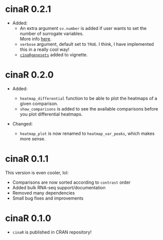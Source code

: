 # cinaR 0.2.1
* Added:
  - An extra argument `sv.number` is added if user wants to set the number of surrogate variables.  
  More info [here](https://bioconductor.riken.jp/packages/3.0/bioc/vignettes/sva/inst/doc/sva.pdf).
  - `verbose` argument, default set to `TRUE`. I think, I have implemented this in a really cool way!
  - [`cinaRgenesets`](https://github.com/eonurk/cinaR-genesets) added to vignette.

# cinaR 0.2.0
* Added:
  - `heatmap_differential` function to be able to plot the heatmaps
of a given comparison.
  - `show_comparisons` is added to see the available comparisons 
before you plot differential heatmaps.

* Changed:
  - `heatmap_plot` is now renamed to `heatmap_var_peaks`, which makes more sense.

# cinaR 0.1.1
This version is even cooler, lol:

- Comparisons are now sorted according to `contrast` order
- Added bulk RNA-seq support/documentation
- Removed many dependencies
- Small bug fixes and improvements

# cinaR 0.1.0
- `cinaR` is published in CRAN repository!

